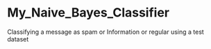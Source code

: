 # My_Naive_Bayes_Classifier
Classifying a message as spam or Information or regular using a  test dataset
